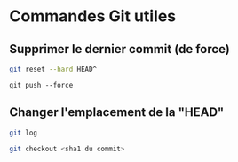 # Commandes Git utiles

## Supprimer le dernier commit (de force)
```sh 
git reset --hard HEAD^
```
```
git push --force
```
## Changer l'emplacement de la "HEAD"
```sh
git log
```
```sh
git checkout <sha1 du commit>
```